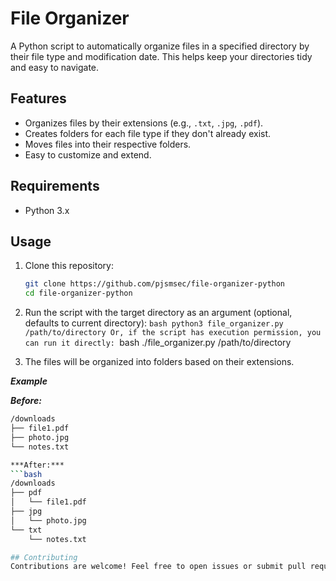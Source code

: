 # File Organizer

A Python script to automatically organize files in a specified directory by their file type and modification date. This helps keep your directories tidy and easy to navigate.

## Features

- Organizes files by their extensions (e.g., `.txt`, `.jpg`, `.pdf`).
- Creates folders for each file type if they don't already exist.
- Moves files into their respective folders.
- Easy to customize and extend.

## Requirements

- Python 3.x

## Usage

1. Clone this repository:

   ```bash
   git clone https://github.com/pjsmsec/file-organizer-python
   cd file-organizer-python

2. Run the script with the target directory as an argument (optional, defaults to current directory):
  ``bash
  python3 file_organizer.py /path/to/directory
  Or, if the script has execution permission, you can run it directly:
  ``bash
  ./file_organizer.py /path/to/directory

3. The files will be organized into folders based on their extensions.

***Example***

***Before:***
```bash
/downloads
├── file1.pdf
├── photo.jpg
└── notes.txt

***After:***
```bash
/downloads
├── pdf
│   └── file1.pdf
├── jpg
│   └── photo.jpg
└── txt
    └── notes.txt

## Contributing
Contributions are welcome! Feel free to open issues or submit pull requests.
